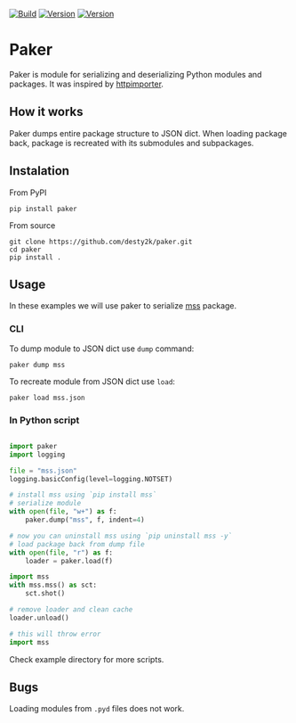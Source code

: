 [![Build](https://github.com/desty2k/paker/actions/workflows/build.yml/badge.svg)](https://github.com/desty2k/paker/actions/workflows/build.yml)
[![Version](https://img.shields.io/pypi/v/paker)](https://pypi.org/project/paker/)
[![Version](https://img.shields.io/pypi/dm/paker)](https://pypi.org/project/paker/)


# Paker
Paker is module for serializing and deserializing Python modules and packages. 
It was inspired by [httpimporter](https://github.com/operatorequals/httpimport).

## How it works
Paker dumps entire package structure to JSON dict. 
When loading package back, package is recreated with its submodules and subpackages.

## Instalation
From PyPI

```shell
pip install paker
```

From source

```shell
git clone https://github.com/desty2k/paker.git
cd paker
pip install .
```

## Usage
In these examples we will use paker to serialize [mss](https://pypi.org/project/mss/) package.

### CLI

To dump module to JSON dict use `dump` command:

```shell
paker dump mss
```

To recreate module from JSON dict use `load`:

```shell
paker load mss.json
```

### In Python script

```python

import paker
import logging

file = "mss.json"
logging.basicConfig(level=logging.NOTSET)

# install mss using `pip install mss`
# serialize module
with open(file, "w+") as f:
    paker.dump("mss", f, indent=4)

# now you can uninstall mss using `pip uninstall mss -y`
# load package back from dump file
with open(file, "r") as f:
    loader = paker.load(f)

import mss
with mss.mss() as sct:
    sct.shot()

# remove loader and clean cache
loader.unload()

# this will throw error
import mss

```
Check example directory for more scripts.

## Bugs

Loading modules from `.pyd` files does not work.
